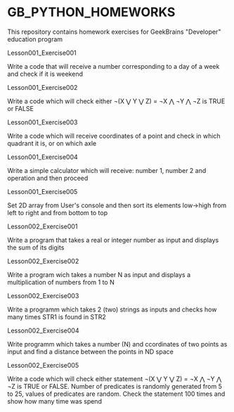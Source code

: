 # GB_PYTHON_HOMEWORKS

This repository contains homework exercises for GeekBrains "Developer" education program 

Lesson001_Exercise001

Write a code that will receive a number corresponding to a day of a week and check if it is weekend

Lesson001_Exercise002

Write a code which will check either ¬(X ⋁ Y ⋁ Z) = ¬X ⋀ ¬Y ⋀ ¬Z is TRUE or FALSE

Lesson001_Exercise003

Write a code which will receive coordinates of a point and check in which quadrant it is, or on which axle

Lesson001_Exercise004

Write a simple calculator which will receive: number 1, number 2 and operation and then proceed

Lesson001_Exercise005

Set 2D array from User's console and then sort its elements low->high from left to right and from bottom to top

Lesson002_Exercise001

Write a program that takes a real or integer number as input and displays the sum of its digits

Lesson002_Exercise002

Write a program wich takes a number N as input and displays a multiplication of numbers from 1 to N

Lesson002_Exercise003

Write a programm which takes 2 (two) strings as inputs and checks how many times STR1 is found in STR2

Lesson002_Exercise004

Write programm which takes a number (N) and ccordinates of two points as input and find a distance between the points in ND space

Lesson002_Exercise005

Write a code which will check either statement ¬(X ⋁ Y ⋁ Z) = ¬X ⋀ ¬Y ⋀ ¬Z is TRUE or FALSE. Number of predicates is randomly generated from 5 to 25, values of predicates are random. Check the statement 100 times and show how many time was spend